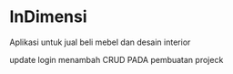# InDimensi
Aplikasi untuk jual beli mebel dan desain interior



update login
 menambah CRUD PADA pembuatan projeck

